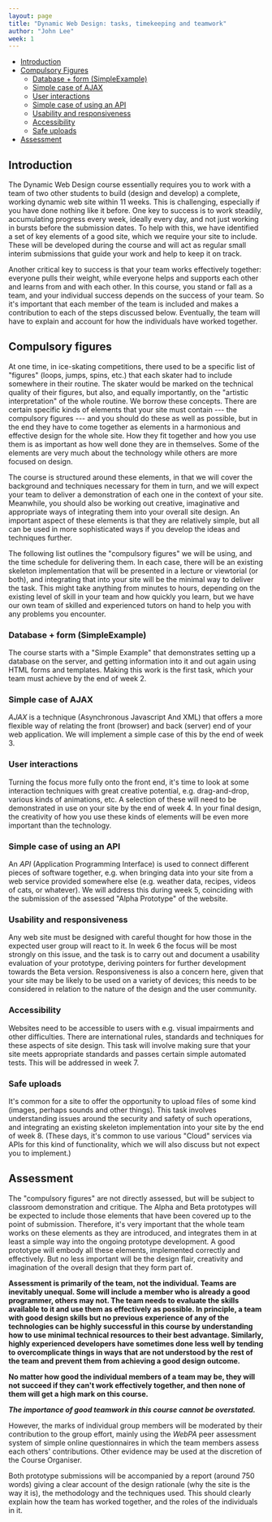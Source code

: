 ```yaml
---
layout: page
title: "Dynamic Web Design: tasks, timekeeping and teamwork"
author: "John Lee"
week: 1
---
```


- [Introduction](#introduction)
- [Compulsory Figures](#compulsory-figures)
    - [Database + form (SimpleExample)](#database--form-simpleexample)
    - [Simple case of AJAX](#simple-case-of-ajax)
    - [User interactions](#user-interactions)
    - [Simple case of using an API](#simple-case-of-using-an-api)
    - [Usability and responsiveness](#usability-and-responsiveness)
    - [Accessibility](#accessibility)
    - [Safe uploads](#safe-uploads)
- [Assessment](#assessment)

## Introduction

The Dynamic Web Design course essentially requires you to work with a team of two other students to build (design and
develop) a complete, working dynamic web site within 11 weeks. This is challenging, especially if you have done nothing
like it before. One key to success is to work steadily, accumulating progress every week, ideally every day, and not
just working in bursts before the submission dates. To help with this, we have identified a set of key elements of a
good site, which we require your site to include. These will be developed during the course and will act as regular
small interim submissions that guide your work and help to keep it on track.

Another critical key to success is that your team works effectively together: everyone pulls their weight, while
everyone helps and supports each other and learns from and with each other. In this course, you stand or fall as a team,
and your individual success depends on the success of your team. So it's important that each member of the team is
included and makes a contribution to each of the steps discussed below. Eventually, the team will have to explain and
account for how the individuals have worked together.

## Compulsory figures

At one time, in ice-skating competitions, there used to be a specific list of "figures" (loops, jumps, spins, etc.) that
each skater had to include somewhere in their routine. The skater would be marked on the technical quality of their
figures, but also, and equally importantly, on the "artistic interpretation" of the whole routine. We borrow these
concepts. There are certain specific kinds of elements that your site must contain --- the compulsory figures --- and
you should do these as well as possible, but in the end they have to come together as elements in a harmonious and
effective design for the whole site. How they fit together and how you use them is as important as how well done they
are in themselves. Some of the elements are very much about the technology while others are more focused on design.

The course is structured around these elements, in that we will cover the background and techniques necessary for them
in turn, and we will expect your team to deliver a demonstration of each one in the context of your site. Meanwhile, you
should also be working out creative, imaginative and appropriate ways of integrating them into your overall site design.
An important aspect of these elements is that they are relatively simple, but all can be used in more sophisticated ways
if you develop the ideas and techniques further.

The following list outlines the "compulsory figures" we will be using, and the time schedule for delivering them. In
each case, there will be an existing skeleton implementation that will be presented in a lecture or viewtorial (or
both), and integrating that into your site will be the minimal way to deliver the task. This might take anything from
minutes to hours, depending on the existing level of skill in your team and how quickly you learn, but we have our own
team of skilled and experienced tutors on hand to help you with any problems you encounter.

### Database + form (SimpleExample)

The course starts with a "Simple Example" that demonstrates setting up a database on the server, and getting information
into it and out again using HTML forms and templates. Making this work is the first task, which your team must achieve
by the end of week 2.

### Simple case of AJAX

*AJAX* is a technique (Asynchronous Javascript And XML) that offers a more flexible way of relating the front (browser)
and back (server) end of your web application. We will implement a simple case of this by the end of week 3.

### User interactions

Turning the focus more fully onto the front end, it's time to look at some interaction techniques with great creative
potential, e.g. drag-and-drop, various kinds of animations, etc. A selection of these will need to be demonstrated in
use on your site by the end of week 4. In your final design, the creativity of how you use these kinds of elements will
be even more important than the technology.

### Simple case of using an API

An *API* (Application Programming Interface) is used to connect different pieces of software together, e.g. when
bringing data into your site from a web service provided somewhere else (e.g. weather data, recipes, videos of cats, or
whatever). We will address this during week 5, coinciding with the submission of the assessed "Alpha Prototype" of the
website.

### Usability and responsiveness

Any web site must be designed with careful thought for how those in the expected user group will react to it. In week 6
the focus will be most strongly on this issue, and the task is to carry out and document a usability evaluation of your
prototype, deriving pointers for further development towards the Beta version. Responsiveness is also a concern here,
given that your site may be likely to be used on a variety of devices; this needs to be considered in relation to the
nature of the design and the user community.

### Accessibility

Websites need to be accessible to users with e.g. visual impairments and other difficulties. There are international
rules, standards and techniques for these aspects of site design. This task will involve making sure that your site
meets appropriate standards and passes certain simple automated tests. This will be addressed in week 7.

### Safe uploads

It's common for a site to offer the opportunity to upload files of some kind (images, perhaps sounds and other things).
This task involves understanding issues around the security and safety of such operations, and integrating an existing
skeleton implementation into your site by the end of week 8. (These days, it's common to use various "Cloud" services
via APIs for this kind of functionality, which we will also discuss but not expect you to implement.)

## Assessment

The "compulsory figures" are not directly assessed, but will be subject to classroom demonstration and critique. The
Alpha and Beta prototypes will be expected to include those elements that have been covered up to the point of
submission. Therefore, it's very important that the whole team works on these elements as they are introduced, and
integrates them in at least a simple way into the ongoing prototype development. A good prototype will embody all these
elements, implemented correctly and effectively. But no less important will be the design flair, creativity and
imagination of the overall design that they form part of.

**Assessment is primarily of the team, not the individual. Teams are inevitably unequal. Some will include a member who is
already a good programmer, others may not. The team needs to evaluate the skills available to it and use them as
effectively as possible. In principle, a team with good design skills but no previous experience of any of the
technologies can be highly successful in this course by understanding how to use minimal technical resources to their
best advantage. Similarly, highly experienced developers have sometimes done less well by tending to overcomplicate
things in ways that are not understood by the rest of the team and prevent them from achieving a good design outcome.**

**No matter how good the individual members of a team may be, 
they will not succeed if they can't work effectively together, and
then none of them will get a high mark on this course.** 

***The importance of good teamwork in this course cannot be overstated.***

However, the marks of individual group members will be moderated by their contribution to the group effort, mainly using
the *WebPA* peer assessment system of simple online questionnaires in which the team members assess each others'
contributions. Other evidence may be used at the discretion of the Course Organiser.

Both prototype submissions will be accompanied by a report (around 750 words) giving a clear account of the design
rationale (why the site is the way it is), the methodology and the techniques used. This should clearly explain how the
team has worked together, and the roles of the individuals in it.



